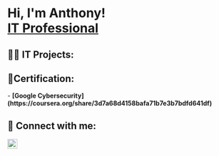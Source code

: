 <h1>Hi, I'm Anthony! <br/><a href="https://www.linkedin.com/in/anthonygomez0920/">IT Professional</a>

<h2>👨‍💻 IT Projects:</h2>

<h2>📄Certification:</h2>
- <b>[Google Cybersecurity] (https://coursera.org/share/3d7a68d4158bafa71b7e3b7bdfd641df) </b>

<h2> 🤳 Connect with me:</h2>

[<img align="left" alt="JoshMadakor | LinkedIn" width="22px" src="https://cdn.jsdelivr.net/npm/simple-icons@v3/icons/linkedin.svg" />][linkedin]

[linkedin]: https://www.linkedin.com/in/gomanthony
